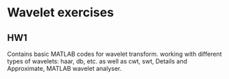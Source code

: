 # Wavelet exercises
## HW1
Contains basic MATLAB codes for wavelet transform.
working with different types of wavelets: haar, db, etc. as well as cwt, swt, Details and Approximate, MATLAB wavelet analyser.
